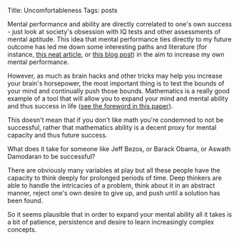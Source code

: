 Title: Uncomfortableness
Tags: posts

Mental performance and ability are directly correlated to one's own success -
just look at society's obsession with IQ tests and other assessments of mental
aptitude. This idea that mental performance ties directly to my future outcome
has led me down some interesting paths and literature (for instance, [this
neat
article](https://alumni.stanford.edu/get/page/magazine/article/?article_id=32124),
or [this blog post](http://giorgiodelgado.ca/the-starbucks-alternative/)) in
the aim to increase my own mental performance.



However, as much as brain hacks and other tricks may help you increase your
brain's horsepower, the most important thing is to test the bounds of your
mind and continually push those bounds. Mathematics is a really good example
of a tool that will allow you to expand your mind and mental ability and thus
success in life ([see the foreword in this
paper](http://www.ppic.org/content/pubs/report/R_701JBR.pdf)).



This doesn't mean that if you don't like math you're condemned to not be
successful, rather that mathematics ability is a decent proxy for mental
capacity and thus future success.



What does it take for someone like Jeff Bezos, or Barack Obama, or Aswath
Damodaran to be successful?



There are obviously many variables at play but all these people have the
capacity to think deeply for prolonged periods of time. Deep thinkers are able
to handle the intricacies of a problem, think about it in an abstract manner,
reject one's own desire to give up, and push until a solution has been found.



So it seems plausible that in order to expand your mental ability all it takes
is a bit of patience, persistence and desire to learn increasingly complex
concepts.

